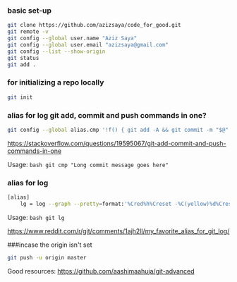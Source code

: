 
### basic set-up
```bash
git clone https://github.com/azizsaya/code_for_good.git
git remote -v
git config --global user.name "Aziz Saya"
git config --global user.email "azizsaya@gmail.com"
git config --list --show-origin
git status
git add .
```
### for initializing a repo locally
```bash
git init
```

### alias for log git add, commit and push commands in one?
```bash
git config --global alias.cmp '!f() { git add -A && git commit -m "$@" && git push; }; f'
```
https://stackoverflow.com/questions/19595067/git-add-commit-and-push-commands-in-one

Usage: ```bash git cmp "Long commit message goes here" ```


### alias for log
```bash
[alias]
	lg = log --graph --pretty=format:'%Cred%h%Creset -%C(yellow)%d%Creset %s %Cgreen(%cr)%Creset' --abbrev-commit --date=relative
```
Usage: ```bash git lg ```

https://www.reddit.com/r/git/comments/1ajh2ll/my_favorite_alias_for_git_log/


###incase the origin isn't set
```bash
git push -u origin master
```

Good resources:
https://github.com/aashimaahuja/git-advanced